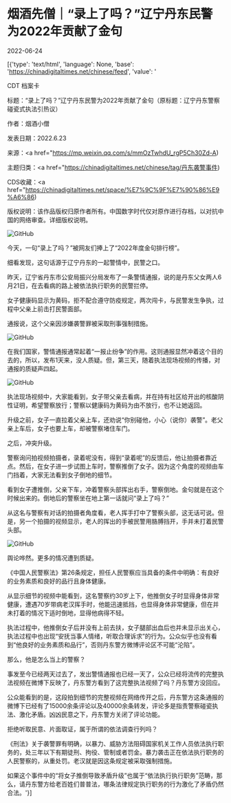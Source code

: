 # 烟酒先僧｜“录上了吗？”辽宁丹东民警为2022年贡献了金句

2022-06-24

[{'type': 'text/html', 'language': None, 'base': 'https://chinadigitaltimes.net/chinese/feed', 'value': '

CDT 档案卡

标题：“录上了吗？”辽宁丹东民警为2022年贡献了金句（原标题：辽宁丹东警察碰瓷式执法引热议）

作者：烟酒小僧

发表日期：2022.6.23

来源：<a href="https://mp.weixin.qq.com/s/mmOzTwhdU_rgP5Ch30Zd-A)

主题归类：<a href="https://chinadigitaltimes.net/chinese/tag/丹东袭警事件)

CDS收藏：<a href="https://chinadigitaltimes.net/space/%E7%9C%9F%E7%90%86%E9%A6%86)

版权说明：该作品版权归原作者所有。中国数字时代仅对原作进行存档，以对抗中国的网络审查。详细版权说明。





![GitHub](https://chinadigitaltimes.net/chinese/files/2022/06/post-683468-62b61f8a324db.)

今天，一句“录上了吗？”被网友们捧上了“2022年度金句排行榜”。

细看发现，这句话源于辽宁丹东的一起警情中，民警之口。

昨天，辽宁省丹东市公安局振兴分局发布了一条警情通报，说的是丹东父女两人6月21日，在去看病的路上被依法执行职务的民警拦停。

女子健康码显示为黄码，拒不配合遵守防疫规定，两次闯卡，与民警发生争执，过程中父亲上前击打民警面部。

通报说，这个父亲因涉嫌袭警罪被采取刑事强制措施。

![GitHub](https://chinadigitaltimes.net/chinese/files/2022/06/post-683468-62b61f8a3ce55.)

在我们国家，警情通报通常起着“一报止纷争”的作用。这则通报显然冲着这个目的去的，所以，发布1天来，没人质疑。但，第三天，随着执法现场视频的传播，对通报的质疑声四起。

![GitHub](https://chinadigitaltimes.net/chinese/files/2022/06/post-683468-62b61f8a56a45.png)

执法现场视频中，大家能看到，女子带父亲去看病，并在持有社区给开出的核酸阴性证明，希望警察放行；警察以健康码为黄码为由不放行，也不让她返回。

升级之前，女子一直拉着父亲上车，还劝说“你别碰他，小心（说你）袭警”。老父亲上车后，女子也要上车，却被警察堵住车门。

之后，冲突升级。

警察询问拍视频拍摄者，录着呢没有，得到“录着呢”的反馈后，他让拍摄者靠近点。然后，在女子进一步试图上车时，警察推倒了女子。因为这个角度的视频由车门挡着，大家无法看到女子倒地的细节。

看到女子遭推倒，父亲下车，冲着警察头部挥出右手，警察倒地。金句就是在这个时候出来的。倒地后的警察坐在地上第一话就问“录上了吗？”

从这名与警察有对话的拍摄者角度看，老人挥手打中了警察头部，这无话可说。但是，另一个拍摄的视频显示，老人的挥出的手被民警用胳膊挡开，手并未打着民警头部。

![GitHub](https://chinadigitaltimes.net/chinese/files/2022/06/dandongxijing.gif)

舆论哗然。更多的情况遭到质疑。

《中国人民警察法》第26条规定，担任人民警察应当具备的条件中明确：有良好的业务素质和良好的品行且身体健康。

从显示细节的视频中能看到，这名警察约30岁上下，他推倒女子时显得身体非常健康，遭遇70岁带病老汉挥手时，他能迅速抵挡，也显得身体非常健康，但在并未打着的情况下适时倒地，显得他病得不轻。

执法过程中，他推倒女子后并没有上前去扶，女子腿部出血后也并未显示出关心，执法过程中也出现“安抚当事人情绪，听取合理诉求”的行为。公众似乎也没有看到“他良好的业务素质和品行”，否则丹东警方微博评论区不可能“沦陷”。

那么，他是怎么当上的警察？

事发至今已经两天过去了，发出警情通报也已经一天了，公众已经将流传的完整执法视频在微博下反映了，丹东警方看到了这完整执法视频了吗？丹东警方没回应。

公众能看到的是，这段拍到细节的完整视频在网络传开之后，丹东警方这条通报的微博下已经有了15000余条评论以及40000余条转发，评论多是指责警察碰瓷执法、激化矛盾。凶凶民意之下，丹东警方关闭了评论功能。

拒绝听取民意、片面取证，属于所谓的依法调查行列吗？

《刑法》关于袭警罪有明确，以暴力、威胁方法阻碍国家机关工作人员依法执行职务的，处三年以下有期徒刑、拘役、管制或者罚金。暴力袭击正在依法执行职务的人民警察的，从重处罚。老汉就是因这条规定被采取强制措施。

如果这个事件中的“将女子推倒导致矛盾升级”也属于“依法执行执行职务”范畴，那么，请丹东警方给老百姓们普普法，哪条法律规定执行职务的行为激化了矛盾仍然合法。'}]